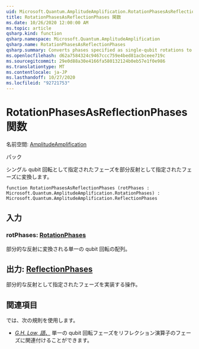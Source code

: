 ```yaml
---
uid: Microsoft.Quantum.AmplitudeAmplification.RotationPhasesAsReflectionPhases
title: RotationPhasesAsReflectionPhases 関数
ms.date: 10/26/2020 12:00:00 AM
ms.topic: article
qsharp.kind: function
qsharp.namespace: Microsoft.Quantum.AmplitudeAmplification
qsharp.name: RotationPhasesAsReflectionPhases
qsharp.summary: Converts phases specified as single-qubit rotations to phases specified as partial reflections.
ms.openlocfilehash: d62a7584324c9467ccc759e4bed81acbceee719c
ms.sourcegitcommit: 29e0d88a30e4166fa580132124b0eb57e1f0e986
ms.translationtype: MT
ms.contentlocale: ja-JP
ms.lasthandoff: 10/27/2020
ms.locfileid: "92721753"
---
```

# <a name="rotationphasesasreflectionphases-function"></a>RotationPhasesAsReflectionPhases 関数

名前空間: [AmplitudeAmplification](xref:Microsoft.Quantum.AmplitudeAmplification)

パック [](https://nuget.org/packages/)


シングル qubit 回転として指定されたフェーズを部分反射として指定されたフェーズに変換します。

```qsharp
function RotationPhasesAsReflectionPhases (rotPhases : Microsoft.Quantum.AmplitudeAmplification.RotationPhases) : Microsoft.Quantum.AmplitudeAmplification.ReflectionPhases
```


## <a name="input"></a>入力

### <a name="rotphases--rotationphases"></a>rotPhases: [RotationPhases](xref:Microsoft.Quantum.AmplitudeAmplification.RotationPhases)

部分的な反射に変換される単一の qubit 回転の配列。



## <a name="output--reflectionphases"></a>出力: [ReflectionPhases](xref:Microsoft.Quantum.AmplitudeAmplification.ReflectionPhases)

部分的な反射として指定されたフェーズを実装する操作。

## <a name="references"></a>関連項目

では、次の規則を使用します。

- [ *G.H. Low, 語、*](https://arxiv.org/abs/1707.05391) 単一の qubit 回転フェーズをリフレクション演算子のフェーズに関連付けることができます。